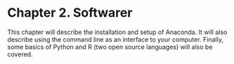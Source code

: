 # Chapter 2. Softwarer

This chapter will describe the installation and setup of Anaconda. It will also
describe using the command line as an interface to your computer. Finally, some
basics of Python and R (two open source languages) will also be covered.
